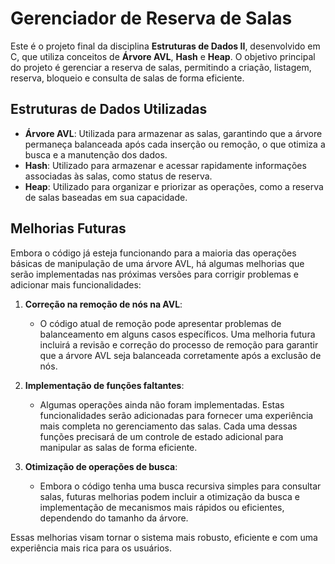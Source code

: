 # Gerenciador de Reserva de Salas

Este é o projeto final da disciplina **Estruturas de Dados II**, desenvolvido em C, que utiliza conceitos de **Árvore AVL**, **Hash** e **Heap**.
O objetivo principal do projeto é gerenciar a reserva de salas, permitindo a criação, listagem, reserva, bloqueio e consulta de salas de forma eficiente.

## Estruturas de Dados Utilizadas

- **Árvore AVL**: Utilizada para armazenar as salas, garantindo que a árvore permaneça balanceada após cada inserção ou remoção, o que otimiza a busca e a manutenção dos dados.
- **Hash**: Utilizado para armazenar e acessar rapidamente informações associadas às salas, como status de reserva.
- **Heap**: Utilizado para organizar e priorizar as operações, como a reserva de salas baseadas em sua capacidade.

## Melhorias Futuras

Embora o código já esteja funcionando para a maioria das operações básicas de manipulação de uma árvore AVL, há algumas melhorias que serão implementadas nas próximas versões para corrigir problemas e adicionar mais funcionalidades:

1. **Correção na remoção de nós na AVL**:
   - O código atual de remoção pode apresentar problemas de balanceamento em alguns casos específicos. Uma melhoria futura incluirá a revisão e correção do processo de remoção para garantir que a árvore AVL seja balanceada corretamente após a exclusão de nós.

2. **Implementação de funções faltantes**:
   - Algumas operações ainda não foram implementadas. Estas funcionalidades serão adicionadas para fornecer uma experiência mais completa no gerenciamento das salas. Cada uma dessas funções precisará de um controle de estado adicional para manipular as salas de forma eficiente.

3. **Otimização de operações de busca**:
   - Embora o código tenha uma busca recursiva simples para consultar salas, futuras melhorias podem incluir a otimização da busca e implementação de mecanismos mais rápidos ou eficientes, dependendo do tamanho da árvore.

Essas melhorias visam tornar o sistema mais robusto, eficiente e com uma experiência mais rica para os usuários.
